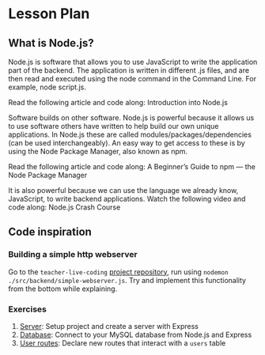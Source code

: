 # Lesson Plan

## What is Node.js?

Node.js is software that allows you to use JavaScript to write the application part of the backend. The application is written in different .js files, and are then read and executed using the node command in the Command Line. For example, node script.js.

Read the following article and code along: Introduction into Node.js

Software builds on other software. Node.js is powerful because it allows us to use software others have written to help build our own unique applications. In Node.js these are called modules/packages/dependencies (can be used interchangeably). An easy way to get access to these is by using the Node Package Manager, also known as npm.

Read the following article and code along: A Beginner’s Guide to npm — the Node Package Manager

It is also powerful because we can use the language we already know, JavaScript, to write backend applications. Watch the following video and code along: Node.js Crash Course

## Code inspiration

### Building a simple http webserver

Go to the `teacher-live-coding` [project repository](https://github.com/HackYourFuture-CPH/teacher-live-coding), run using `nodemon ./src/backend/simple-webserver.js`. Try and implement this functionality from the bottom while explaining.

### Exercises

1. [Server](../exercises/01-server.md): Setup project and create a server with Express
1. [Database](../exercises/02-database.md): Connect to your MySQL database from Node.js and Express
1. [User routes](../exercises/03-user-routes.md): Declare new routes that interact with a `users` table
